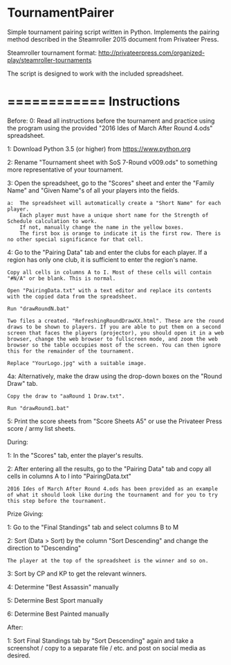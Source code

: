 # TournamentPairer
Simple tournament pairing script written in Python. Implements the pairing method described in the Steamroller 2015 document from Privateer Press.

Steamroller tournament format: http://privateerpress.com/organized-play/steamroller-tournaments

The script is designed to work with the included spreadsheet.

============
Instructions
============

Before:
0:	Read all instructions before the tournament and practice using the program using the provided "2016 Ides of March After Round 4.ods" spreadsheet.

1:	Download Python 3.5 (or higher) from https://www.python.org

2:	Rename "Tournament sheet with SoS 7-Round v009.ods" to something more representative of your tournament.

3:	Open the spreadsheet, go to the "Scores" sheet and enter the "Family Name" and "Given Name"s of all your players into the fields.

	a:	The spreadsheet will automatically create a "Short Name" for each player.
		Each player must have a unique short name for the Strength of Schedule calculation to work.
		If not, manually change the name in the yellow boxes.
		The first box is orange to indicate it is the first row. There is no other special significance for that cell.

4:	Go to the "Pairing Data" tab and enter the clubs for each player. If a region has only one club, it is sufficient to enter the region's name.

	Copy all cells in columns A to I. Most of these cells will contain "#N/A" or be blank. This is normal.

	Open "PairingData.txt" with a text editor and replace its contents with the copied data from the spreadsheet.

	Run "drawRoundN.bat"

	Two files a created. "RefreshingRoundDrawXX.html". These are the round draws to be shown to players. If you are able to put them on a second screen that faces the players (projector), you should open it in a web browser, change the web browser to fullscreen mode, and zoom the web browser so the table occupies most of the screen. You can then ignore this for the remainder of the tournament.

	Replace "YourLogo.jpg" with a suitable image.

4a:	Alternatively, make the draw using the drop-down boxes on the "Round Draw" tab.

	Copy the draw to "aaRound 1 Draw.txt".

	Run "drawRound1.bat"

5:	Print the score sheets from "Score Sheets A5" or use the Privateer Press score / army list sheets.
	
During:

1:	In the "Scores" tab, enter the player's results.

2:	After entering all the results, go to the "Pairing Data" tab and copy all cells in columns A to I into "PairingData.txt"

	2016 Ides of March After Round 4.ods has been provided as an example of what it should look like during the tournament and for you to try this step before the tournament.

Prize Giving:

1:	Go to the "Final Standings" tab and select columns B to M

2:	Sort (Data > Sort) by the column "Sort Descending" and change the direction to "Descending"

	The player at the top of the spreadsheet is the winner and so on.

3:	Sort by CP and KP to get the relevant winners.

4:	Determine "Best Assassin" manually

5:	Determine Best Sport manually

6:	Determine Best Painted manually

After:

1: Sort Final Standings tab by "Sort Descending" again and take a screenshot / copy to a separate file / etc. and post on social media as desired.
